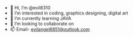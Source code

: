 - 👋 Hi, I’m @evil8310
- 👀 I’m interested in coding, graphics designing, digital art
- 🌱 I’m currently learning JAVA
- 💞️ I’m looking to collaborate on 
- 📫 Email- evilangel6851@outlook.com

<!---
evil8310/evil8310 is a ✨ special ✨ repository because its `README.md` (this file) appears on your GitHub profile.
You can click the Preview link to take a look at your changes.
--->
